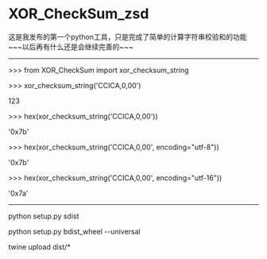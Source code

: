 # XOR_CheckSum_zsd

这是我发布的第一个python工具，只是完成了简单的计算字符串校验和的功能\~\~\~以后再有什么还是会继续完善的\~\~\~

---------
\>\>\> from XOR_CheckSum import xor_checksum_string

\>\>\> xor_checksum_string('CCICA,0,00')

123

\>\>\> hex(xor_checksum_string('CCICA,0,00'))

'0x7b'

\>\>\> hex(xor_checksum_string('CCICA,0,00', encoding="utf-8"))

'0x7b'

\>\>\> hex(xor_checksum_string('CCICA,0,00', encoding="utf-16"))

'0x7a'

-----------

python setup.py sdist

python setup.py bdist_wheel --universal

twine upload dist/*
